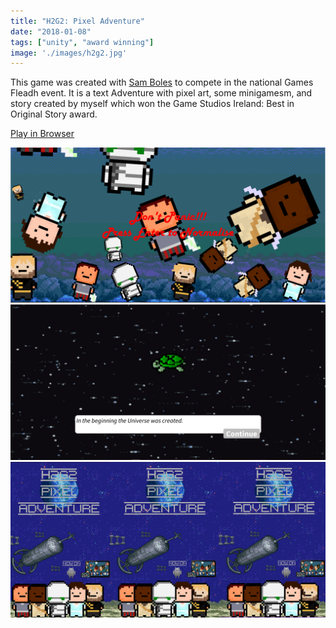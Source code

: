 ```yaml
---
title: "H2G2: Pixel Adventure"
date: "2018-01-08"
tags: ["unity", "award winning"]
image: './images/h2g2.jpg'
---
```


This game was created with [Sam Boles](https://github.com/Xaeonn) to compete in the national Games Fleadh event. It is a text Adventure with pixel art, some minigamesm, and story created by myself which won the Game Studios Ireland: Best in Original Story award.

[Play in Browser](/H2G2/WebBuild.html)

![](./images/h2g2A.PNG "h2g2 start screen")
![](./images/h2g2B.PNG "h2g2 first text")
![](./images/h2g2c.png "h2g2 launch poster")
